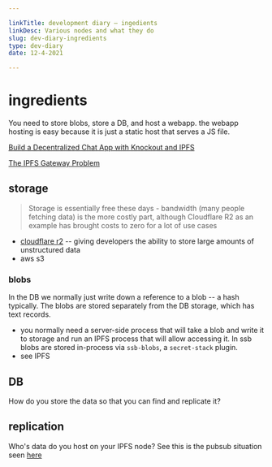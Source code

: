 ```yaml
---

linkTitle: development diary — ingedients
linkDesc: Various nodes and what they do
slug: dev-diary-ingredients
type: dev-diary
date: 12-4-2021

---
```



# ingredients

You need to store blobs, store a DB, and host a webapp. the webapp hosting is easy because it is just a static host that serves a JS file.

[Build a Decentralized Chat App with Knockout and IPFS](https://medium.com/textileio/build-a-decentralized-chat-app-with-knockout-and-ipfs-fccf11e8ce7b)

[The IPFS Gateway Problem](https://medium.com/pinata/the-ipfs-gateway-problem-64bbe7eb8170)

## storage
> Storage is essentially free these days - bandwidth (many people fetching data) is the more costly part, although Cloudflare R2 as an example has brought costs to zero for a lot of use cases

* [cloudflare r2](https://blog.cloudflare.com/introducing-r2-object-storage/) -- giving developers the ability to store large amounts of unstructured data
* aws s3


### blobs
In the DB we normally just write down a reference to a blob -- a hash typically. The blobs are stored separately from the DB storage, which has text records.
  * you normally need a server-side process that will take a blob and write it to storage and run an IPFS process that will allow accessing it. In ssb blobs are stored in-process via `ssb-blobs`, a `secret-stack` plugin.
  * see IPFS


## DB
How do you store the data so that you can find and replicate it?


## replication
Who's data do you host on your IPFS node? See this is the pubsub situation seen [here](https://medium.com/textileio/build-a-decentralized-chat-app-with-knockout-and-ipfs-fccf11e8ce7b)

